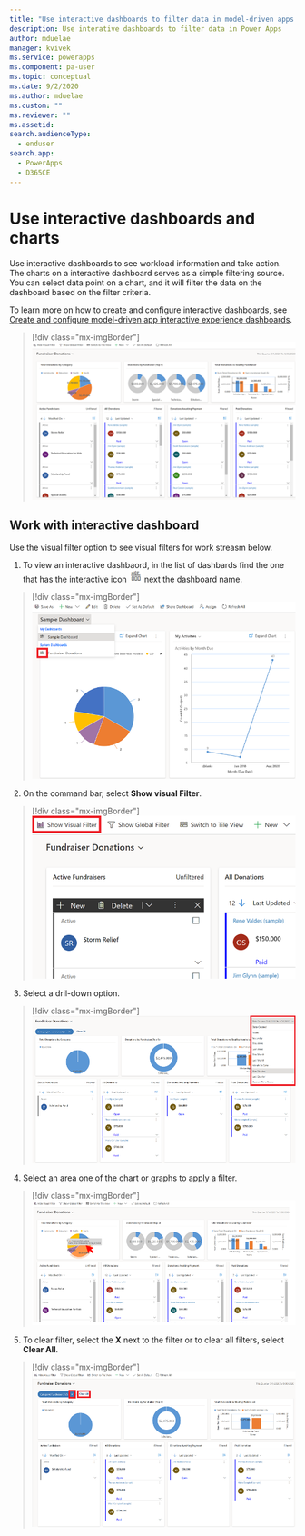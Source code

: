 ```yaml
---
title: "Use interactive dashboards to filter data in model-driven apps| MicrosoftDocs"
description: Use interative dashboards to filter data in Power Apps
author: mduelae
manager: kvivek
ms.service: powerapps
ms.component: pa-user
ms.topic: conceptual
ms.date: 9/2/2020
ms.author: mduelae
ms.custom: ""
ms.reviewer: ""
ms.assetid: 
search.audienceType: 
  - enduser
search.app: 
  - PowerApps
  - D365CE
---
```

# Use interactive dashboards and charts

Use interactive dashboards to see workload information and take action. The charts on a interactive dashboard serves as a simple filtering source. You can select data point on a chart, and it will filter the data on the dashboard based on the filter criteria. 

To learn more on how to create and configure interactive dashboards, see [Create and configure model-driven app interactive experience dashboards](https://docs.microsoft.com/powerapps/maker/model-driven-apps/configure-interactive-experience-dashboards).

> [!div class="mx-imgBorder"]
> ![Interactive dashboard](media/interactive_dashboard.png "Interactive dashboard") 
 
 ## Work with interactive dashboard
 Use the visual filter option to see visual filters for work streasm below. 
 
1. To view an interactive dashbaord, in the list of dashbards find the one that has the interactive icon ![Interactive dashboard icon](media/interactive_dashboard_icon.png "Interactive dashboard icon") next the dashboard name.


  > [!div class="mx-imgBorder"]
  > ![View a interactive dashboard](media/view_interactive_dashboard.png "view a interactive dashboard")
  
2. On the command bar, select **Show visual Filter**. 


  > [!div class="mx-imgBorder"]
  > ![Show visual filter](media/show_visual_filter.png "Show visual filter")
  
3. Select a dril-down option.


  > [!div class="mx-imgBorder"]
  > ![Select drill down option](media/drill_down.png "Select drill down option")
  
4. Select an area one of the chart or graphs to apply a filter. 

  > [!div class="mx-imgBorder"]
  > ![Select an area on a chart](media/select_chart_area.png "Select an area on a chart")
  
5. To clear filter, select the **X** next to the filter or to clear all filters, select **Clear All**.

  > [!div class="mx-imgBorder"]
  > ![Clear filters](media/clear_filter.png "Clear filters")
